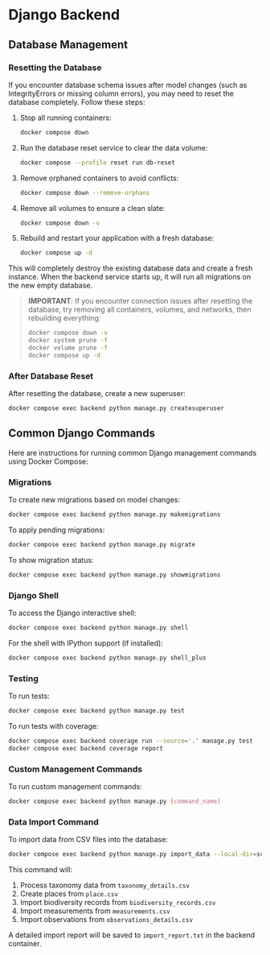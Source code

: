 # Django Backend

## Database Management

### Resetting the Database

If you encounter database schema issues after model changes (such as IntegrityErrors or missing column errors), you may need to reset the database completely. Follow these steps:

1. Stop all running containers:

   ```bash
   docker compose down
   ```

2. Run the database reset service to clear the data volume:

   ```bash
   docker compose --profile reset run db-reset
   ```

3. Remove orphaned containers to avoid conflicts:

   ```bash
   docker compose down --remove-orphans
   ```

4. Remove all volumes to ensure a clean slate:

   ```bash
   docker compose down -v
   ```

5. Rebuild and restart your application with a fresh database:

   ```bash
   docker compose up -d
   ```

This will completely destroy the existing database data and create a fresh instance. When the backend service starts up, it will run all migrations on the new empty database.

> **IMPORTANT**: If you encounter connection issues after resetting the database, try removing all containers, volumes, and networks, then rebuilding everything:
>
> ```bash
> docker compose down -v
> docker system prune -f
> docker volume prune -f
> docker compose up -d
> ```

### After Database Reset

After resetting the database, create a new superuser:

```bash
docker compose exec backend python manage.py createsuperuser
```

## Common Django Commands

Here are instructions for running common Django management commands using Docker Compose:

### Migrations

To create new migrations based on model changes:

```bash
docker compose exec backend python manage.py makemigrations
```

To apply pending migrations:

```bash
docker compose exec backend python manage.py migrate
```

To show migration status:

```bash
docker compose exec backend python manage.py showmigrations
```

### Django Shell

To access the Django interactive shell:

```bash
docker compose exec backend python manage.py shell
```

For the shell with IPython support (if installed):

```bash
docker compose exec backend python manage.py shell_plus
```

### Testing

To run tests:

```bash
docker compose exec backend python manage.py test
```

To run tests with coverage:

```bash
docker compose exec backend coverage run --source='.' manage.py test
docker compose exec backend coverage report
```

### Custom Management Commands

To run custom management commands:

```bash
docker compose exec backend python manage.py [command_name]
```

### Data Import Command

To import data from CSV files into the database:

```bash
docker compose exec backend python manage.py import_data --local-dir=scripts/data/csv
```

This command will:

1. Process taxonomy data from `taxonomy_details.csv`
2. Create places from `place.csv`
3. Import biodiversity records from `biodiversity_records.csv`
4. Import measurements from `measurements.csv`
5. Import observations from `observations_details.csv`

A detailed import report will be saved to `import_report.txt` in the backend container.
